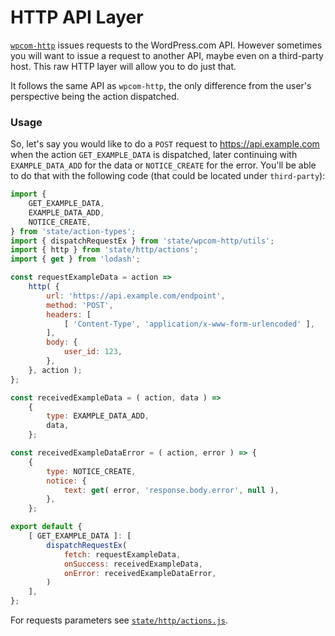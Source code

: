 # HTTP API Layer

[`wpcom-http`](../data-layer/wpcom-http) issues requests to the WordPress.com API. However sometimes you will want to issue a request to another API, maybe even on a third-party host. This raw HTTP layer will allow you to do just that.

It follows the same API as `wpcom-http`, the only difference from the user's perspective being the action dispatched.

### Usage

So, let's say you would like to do a `POST` request to https://api.example.com when the action `GET_EXAMPLE_DATA` is dispatched, later continuing with `EXAMPLE_DATA_ADD` for the data or `NOTICE_CREATE` for the error. You'll be able to do that with the following code (that could be located under `third-party`):

```js
import { 
	GET_EXAMPLE_DATA,
	EXAMPLE_DATA_ADD,
	NOTICE_CREATE,
} from 'state/action-types';
import { dispatchRequestEx } from 'state/wpcom-http/utils';
import { http } from 'state/http/actions';
import { get } from 'lodash';

const requestExampleData = action =>
	http( {
		url: 'https://api.example.com/endpoint',
		method: 'POST',
		headers: [
			[ 'Content-Type', 'application/x-www-form-urlencoded' ],
		],
		body: {
			user_id: 123,
		},
	}, action );
};

const receivedExampleData = ( action, data ) =>
	{
		type: EXAMPLE_DATA_ADD,
		data,
	};

const receivedExampleDataError = ( action, error ) => {
	{
		type: NOTICE_CREATE,
		notice: {
			text: get( error, 'response.body.error', null ),
		},
	};

export default {
	[ GET_EXAMPLE_DATA ]: [
		dispatchRequestEx(
			fetch: requestExampleData,
			onSuccess: receivedExampleData,
			onError: receivedExampleDataError,
	 	)
	],
};
```

For requests parameters see [`state/http/actions.js`](./actions.js).
